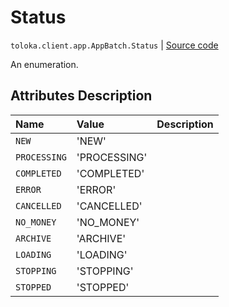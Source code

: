 # Status
`toloka.client.app.AppBatch.Status` | [Source code](https://github.com/Toloka/toloka-kit/blob/v1.1.1/src/client/app/__init__.py#L231)

An enumeration.

## Attributes Description

| Name | Value | Description |
| :------| :-----------| :----------| 
`NEW`|'NEW'|
`PROCESSING`|'PROCESSING'|
`COMPLETED`|'COMPLETED'|
`ERROR`|'ERROR'|
`CANCELLED`|'CANCELLED'|
`NO_MONEY`|'NO_MONEY'|
`ARCHIVE`|'ARCHIVE'|
`LOADING`|'LOADING'|
`STOPPING`|'STOPPING'|
`STOPPED`|'STOPPED'|

